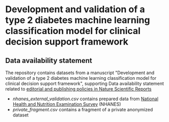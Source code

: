 # Development and validation of a type 2 diabetes machine learning classification model for clinical decision support framework

## Data availability statement

The repository contains datasets from a manuscript "Development and validation of a type 2 diabetes machine learning classification model for clinical decision support framework", supporting Data availability statement related to [editorial and publishing policies in Nature Scientific Reports](https://www.nature.com/srep/journal-policies/editorial-policies#availability)

- *nhanes_external_validation.csv* contains prepared data from [National Health and Nutrition Examination Survey](https://wwwn.cdc.gov/nchs/nhanes/continuousnhanes/default.aspx?Cycle=2017-2020) (NHANES)
- *private_fragment.csv* contains a fragment of a private anonymized dataset 